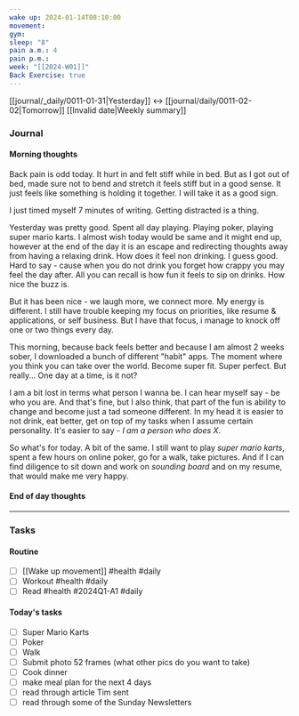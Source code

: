 ```yaml
---
wake up: 2024-01-14T08:10:00
movement: 
gym: 
sleep: "8"
pain a.m.: 4
pain p.m.: 
week: "[[2024-W01]]"
Back Exercise: true
---
```

[[journal/_daily/0011-01-31|Yesterday]] <-> [[journal/daily/0011-02-02|Tomorrow]]
[[Invalid date|Weekly summary]]
### Journal
#### Morning thoughts
Back pain is odd today. It hurt in and felt stiff while in bed. But as I got out of bed, made sure not to bend and stretch it feels stiff but in a good sense. It just feels like something is holding it together. I will take it as a good sign. 

I just timed myself 7 minutes of writing. Getting distracted is a thing. 

Yesterday was pretty good. Spent all day playing. Playing poker, playing super mario karts. I almost wish today would be same and it might end up, however at the end of the day it is an escape and redirecting thoughts away from having a relaxing drink. How does it feel non drinking. I guess good. Hard to say - cause when you do not drink you forget how crappy you may feel the day after. All you can recall is how fun it feels to sip on drinks. How nice the buzz is. 

But it has been nice - we laugh more, we connect more. My energy is different. 
I still have trouble keeping my focus on priorities, like resume & applications, or self business. But I have that focus, i manage to knock off one or two things every day. 

This morning, because back feels better and because I am almost 2 weeks sober, I downloaded a bunch of different "habit" apps. The moment where you think you can take over the world. Become super fit. Super perfect. But really... One day at a time, is it not? 

I am a bit lost in terms what person I wanna be. I can hear myself say - be who you are. And that's fine, but I also think, that part of the fun is ability to change and become just a tad someone different. In my head it is easier to not drink, eat better, get on top of my tasks when I assume certain personality. It's easier to say - *I am a person who does X*. 

So what's for today. A bit of the same. I still want to play *super mario karts*, spent a few hours on online poker, go for a walk, take pictures. And if I can find diligence to sit down and work on *sounding board* and on my resume, that would make me very happy.  

#### End of day thoughts


-----
### Tasks 

#### Routine

- [ ] [[Wake up movement]] #health #daily
- [ ] Workout #health #daily 
- [ ] Read #health #2024Q1-A1 #daily

#### Today's tasks
- [ ] Super Mario Karts
- [ ] Poker 
- [ ] Walk
- [ ] Submit photo 52 frames (what other pics do you want to take)
- [ ] Cook dinner
- [ ] make meal plan for the next 4 days
- [ ] read through article Tim sent
- [ ] read through some of the Sunday Newsletters